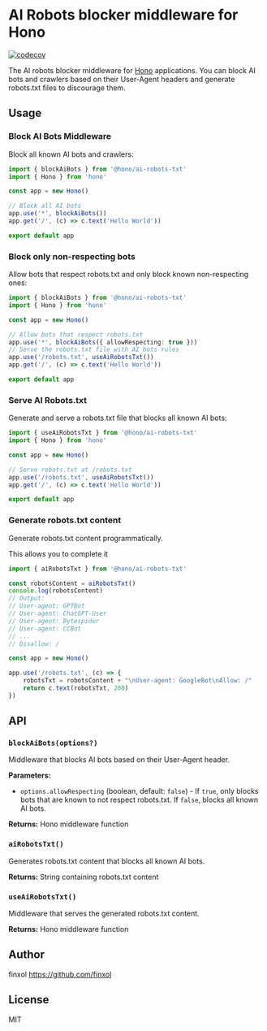 # AI Robots blocker middleware for Hono

[![codecov](https://codecov.io/github/honojs/middleware/graph/badge.svg?flag=ai-robots-txt)](https://codecov.io/github/honojs/middleware)

The AI robots blocker middleware for [Hono](https://honojs.dev) applications.
You can block AI bots and crawlers based on their User-Agent headers and generate robots.txt files to discourage them.

## Usage

### Block AI Bots Middleware

Block all known AI bots and crawlers:

```ts
import { blockAiBots } from '@hono/ai-robots-txt'
import { Hono } from 'hono'

const app = new Hono()

// Block all AI bots
app.use('*', blockAiBots())
app.get('/', (c) => c.text('Hello World'))

export default app
```

### Block only non-respecting bots

Allow bots that respect robots.txt and only block known non-respecting ones:

```ts
import { blockAiBots } from '@hono/ai-robots-txt'
import { Hono } from 'hono'

const app = new Hono()

// Allow bots that respect robots.txt
app.use('*', blockAiBots({ allowRespecting: true }))
// Serve the robots.txt file with AI bots rules
app.use('/robots.txt', useAiRobotsTxt())
app.get('/', (c) => c.text('Hello World'))

export default app
```

### Serve AI Robots.txt

Generate and serve a robots.txt file that blocks all known AI bots:

```ts
import { useAiRobotsTxt } from '@hono/ai-robots-txt'
import { Hono } from 'hono'

const app = new Hono()

// Serve robots.txt at /robots.txt
app.use('/robots.txt', useAiRobotsTxt())
app.get('/', (c) => c.text('Hello World'))

export default app
```

### Generate robots.txt content

Generate robots.txt content programmatically.

This allows you to complete it

```ts
import { aiRobotsTxt } from '@hono/ai-robots-txt'

const robotsContent = aiRobotsTxt()
console.log(robotsContent)
// Output:
// User-agent: GPTBot
// User-agent: ChatGPT-User
// User-agent: Bytespider
// User-agent: CCBot
// ...
// Disallow: /

const app = new Hono()

app.use('/robots.txt', (c) => {
    robotsTxt = robotsContent + "\nUser-agent: GoogleBot\nAllow: /"
    return c.text(robotsTxt, 200)
})
```

## API

### `blockAiBots(options?)`

Middleware that blocks AI bots based on their User-Agent header.

**Parameters:**
- `options.allowRespecting` (boolean, default: `false`) - If `true`, only blocks bots that are known to not respect robots.txt. If `false`, blocks all known AI bots.

**Returns:** Hono middleware function

### `aiRobotsTxt()`

Generates robots.txt content that blocks all known AI bots.

**Returns:** String containing robots.txt content

### `useAiRobotsTxt()`

Middleware that serves the generated robots.txt content.

**Returns:** Hono middleware function

## Author

finxol <https://github.com/finxol>

## License

MIT
